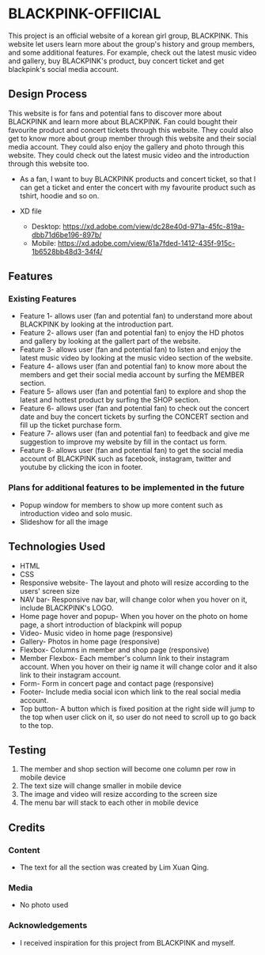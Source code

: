 # BLACKPINK-OFFIICIAL
This project is an official website of a korean girl group, BLACKPINK. This website let users learn more about the group's history and group members, and some additional features. For example, check out the latest music video and gallery, buy BLACKPINK's product, buy concert ticket and get blackpink's social media account.

## Design Process

This website is for fans and potential fans to discover more about BLACKPINK and learn more about BLACKPINK. Fan could bought their favourite product and concert tickets through this website. They could also get to know more about group member through this website and their social media account. They could also enjoy the gallery and photo through this website. They could check out the latest music video and the introduction through this website too.

* As a fan, I want to buy BLACKPINK products and concert ticket, so that I can get a ticket and enter the concert with my favourite product such as tshirt, hoodie and so on.

* XD file
  * Desktop: https://xd.adobe.com/view/dc28e40d-971a-45fc-819a-dbb71d6be196-897b/
  * Mobile: https://xd.adobe.com/view/61a7fded-1412-435f-915c-1b6528bb48d3-34f4/

## Features

### Existing Features
* Feature 1- allows user (fan and potential fan) to understand more about BLACKPINK by looking at the introduction part.
* Feature 2- allows user (fan and potential fan) to enjoy the HD photos and gallery by looking at the gallert part of the website.
* Feature 3- allows user (fan and potential fan) to listen and enjoy the latest music video by looking at the music video section of the website.
* Feature 4- allows user (fan and potential fan) to know more about the members and get their social media account by surfing the MEMBER section.
* Feature 5- allows user (fan and potential fan) to explore and shop the latest and hottest product by surfing the SHOP section.
* Feature 6- allows user (fan and potential fan) to check out the concert date and buy the concert tickets by surfing the CONCERT section and fill up the ticket purchase form.
* Feature 7- allows user (fan and potential fan) to feedback and give me suggestion to improve my website by fill in the contact us form.
* Feature 8- allows user (fan and potential fan) to get the social media account of BLACKPINK such as facebook, instagram, twitter and youtube by clicking the icon in footer.


### Plans for additional features to be implemented in the future

* Popup window for members to show up more content such as introduction video and solo music.
* Slideshow  for all the image

## Technologies Used
* HTML
* CSS
* Responsive website- The layout and photo will resize according to the users' screen size
* NAV bar- Responsive nav bar, will change color when you hover on it, include BLACKPINK's LOGO.
* Home page hover and popup- When you hover on the photo on home page, a short introduction of blackpink will popup
* Video- Music video in home page (responsive)
* Gallery- Photos in home page (responsive)
* Flexbox- Columns in member and shop page (responsive)
* Member Flexbox- Each member's column link to their instagram account. When you hover on their ig name it will change color and it also link to their instagram account.
* Form- Form in concert page and contact page (responsive)
* Footer- Include media social icon which link to the real social media account.
* Top button- A button which is fixed position at the right side will jump to the top when user click on it, so user do not need to scroll up to go back to the top.


## Testing
1. The member and shop section will become one column per row in mobile device
1. The text size will change smaller in mobile device
1. The image and video will resize according to the screen size
1. The menu bar will stack to each other in mobile device

## Credits

### Content
* The text for all the section was created by Lim Xuan Qing.

### Media
* No photo used

### Acknowledgements
* I received inspiration for this project from BLACKPINK and myself.








